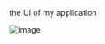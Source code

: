 the UI of my application

![image](https://user-images.githubusercontent.com/32468472/142921403-1207a50a-c011-4db1-8c36-cfdfc4246e75.png)

